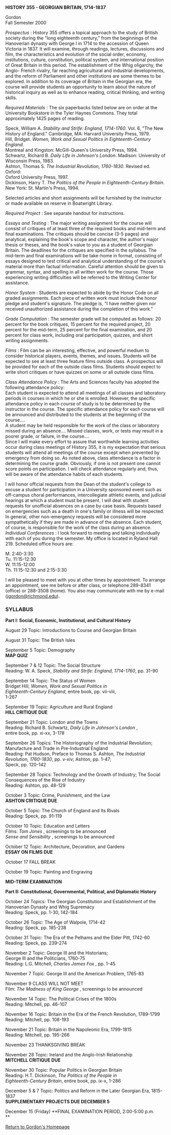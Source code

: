 **HISTORY 355 - GEORGIAN BRITAIN, 1714-1837**

Gordon  
Fall Semester 2000

_Prospectus_ : History 355 offers a topical approach to the study of British
society during the "long eighteenth century," from the beginnings of the
Hanoverian dynasty with George I in 1714 to the accession of Queen Victoria in
1837. It will examine, through readings, lectures, discussions and film, the
characteristics and evolution of the social order, economy, institutions,
culture, constitution, political system, and international position of Great
Britain in this period. The establishment of the Whig oligarchy, the Anglo-
French rivalry, far reaching agricultural and industrial developments, and the
reform of Parliament and other institutions are some themes to be explored. In
addition to its coverage of Britain in the Georgian era, the course will
provide students an opportunity to learn about the nature of historical
inquiry as well as to enhance reading, critical thinking, and writing skills.

_Required Materials_ : The six paperbacks listed below are on order at the
University Bookstore in the Tyler Haynes Commons. They total approximately
1425 pages of reading.

Speck, William A. _Stability and Strife: England, 1714-1760_. Vol. 6,  "The
New  
          History of England." Cambridge, MA: Harvard University Press, 1979.  
Hill, Bridget. _Women, Work and Sexual Politics in Eighteenth-Century
England._  
          Montreal and Kingston: McGill-Queen's University Press, 1994.  
Schwartz, Richard B. _Daily Life in Johnson's London_. Madison: University of  
          Wisconsin Press, 1983.  
Ashton, Thomas S. _The Industrial Revolution, 1760-1830_. Revised ed. Oxford:  
          Oxford University Press, 1997.  
Dickinson, Harry T. _The Politics of the People in Eighteenth-Century
Britain_.  
          New York: St. Martin's Press, 1994.

Selected articles and short assignments will be furnished by the instructor or
made available on reserve in Boatwright Library.

_Required Project_ : See separate handout for instructions.

_Essays and Testing_ :   The major writing assignment for the course will
consist of critiques of at least three of the required books and mid-term and
final examinations. The critiques should be concise (3-5 pages) and
analytical, explaining the book's scope and character, the author's major
thesis or theses, and the book's value to you as a student of Georgian
Britain. The deadlines for the critiques are specified in the syllabus. The
mid-term and final examinations will be take-home in format, consisting of
essays designed to test critical and analytical understanding of the course's
material more than factual information. Careful attention should be given to
grammar, syntax, and spelling in all written work for the course. Those
experiencing writing difficulties will be referred to the Writing Center for
assistance.

_Honor System_ :   Students are expected to abide by the Honor Code on all
graded assignments. Each piece of written work must include the honor pledge
and student's signature. The pledge is, "I have neither given nor received
unauthorized assistance during the completion of this work."  
  
_Grade Computation_ :   The semester grade will be computed as follows: 20
percent for the book critiques, 15 percent for the required project, 20
percent for the mid-term, 25 percent for the final examination, and 20 percent
for class work, including oral participation, quizzes, and short writing
assignments.

_Films_ :   Film can be an interesting, effective, and powerful medium to
consider historical players, events, themes, and issues. Students will be
expected to see at least three feature films outside class. A prospectus will
be provided for each of the outside class films. Students should expect to
write short critiques or have quizzes on some or all outside class films.  
  
_Class Attendance Policy_ :   The Arts and Sciences faculty has adopted the
following attendance policy:  
     Each student is expected to attend all meetings of all classes and laboratory periods in courses in which he or she is enrolled. However, the specific attendance policy in each course of study is to be determined by the instructor in the course. The specific attendance policy for each course will be announced and distributed to the students at the beginning of the course....   
     A student may be held responsible for the work of the class or laboratory missed during an absence.... Missed classes, work, or tests may result in a poorer grade, or failure, in the course....   
Since I will make every effort to assure that worthwhile learning activities
occur during class meetings of History 355, it is my expectation that serious
students will attend all meetings of the course except when prevented by
emergency from doing so. As noted above, class attendance is a factor in
determining the course grade. Obviously, if one is not present one cannot
score points on participation. I will check attendance regularly and, thus,
will be aware of the attendance habits of each students.

I will honor official requests from the Dean of the student's college to
excuse a student for participation in a University sponsored event such as
off-campus choral performances, intercollegiate athletic events, and judicial
hearings at which a student must be present. I will deal with student requests
for unofficial absences on a case by case basis. Requests based on emergencies
such as a death in one's family or illness will be respected. In general,
other non-emergency requests will be considered more sympathetically if they
are made in advance of the absence. Each student, of course, is responsible
for the work of the class during an absence.  
_Individual Conferences_ : I look forward to meeting and talking individually
with each of you during the semester. My office is located in Ryland Hall 219.
Scheduled office hours are:

M. 2:40-3:30  
Tu. 11:15-12:30  
W. 11:15-12:00  
Th. 11:15-12:30 and 2:15-3:30

I will be pleased to meet with you at other times by appointment. To arrange
an appointment, see me before or after class, or telephone 289-8341 (office)
or 288-3508 (home). You also may communicate with me by e-mail
(jgordon@richmond.edu).  



### SYLLABUS

**Part I: Social, Economic, Institutional, and Cultural History**

August 29                  Topic:      Introductions to Course and Georgian
Britain  
  
August 31                  Topic:      The British Isles

September 5              Topic:      Demography  
**MAP QUIZ**

September 7 & 12     Topic:      The Social Structure  
                                                 Reading: W. A. Speck, _Stability and Strife: England,                                                  1714-1760_, pp. 31-90

September 14            Topic:      The Status of Women  
                                                 Bridget Hill, _Women, Work and Sexual Politics in  
                                                 Eighteenth-Century England_, entire book, pp. vii-viii,  
                                                 1-267  
  
September 19           Topic:        Agriculture and Rural England  
                                 **HILL CRITIQUE DUE**

September 21           Topic:         London and the Towns  
                                Reading:      Richard B. Schwartz, _Daily Life in Johnson's London_ ,   
                                                   entire book, pp. xi-xx, 3-178   
  
September 26          Topics:        The Historiography of the Industrial
Revolution;  
                                                  Manufacture and Trade in Pre-Industrial England  
                               Reading:      Pat Hudson, Preface to Thomas S. Ashton, _The Industrial  
                                                 Revolution, 1760-1830_, pp. v-xiv; Ashton, pp. 1-47;  
                                                 Speck, pp. 120-142

September 28         Topics:        Technology and the Growth of Industry; The
Social  
                                                 Consequences of the Rise of Industry  
                               Reading:     Ashton, pp. 48-129

October 3               Topic:         Crime, Punishment, and the Law  
**ASHTON CRITIQUE DUE**

October 5               Topic:          The Church of England and Its Rivals  
                               Reading:      Speck, pp. 91-119

October 10             Topic:          Education and Letters  
                               Films:           _Tom Jones_ , screenings to be announced  
                                                   _Sense and Sensibility_ , screenings to be announced

October 12             Topic:          Architecture, Decoration, and Gardens  
                                **ESSAY ON FILMS DUE**

October 17              FALL BREAK

October 19              Topic:         Painting and Engraving  
  
**MID-TERM EXAMINATION**

**Part II: Constitutional, Governmental, Political, and Diplomatic History**

October 24              Topics:        The Georgian Constitution and
Establishment of the  
                                                   Hanoverian Dynasty and Whig Supremacy  
                                Reading:      Speck, pp. 1-30, 142-184

October 26              Topic:          The Age of Walpole, 1714-42  
                                Reading:      Speck, pp. 185-238

October 31              Topic:          The Era of the Pelhams and the Elder
Pitt, 1742-60  
                                Reading:      Speck, pp. 239-274

November 2             Topic:          George III and the Historians;  
                                                    George III and the Politicians, 1760-75  
                                Reading:        L.G. Mitchell, _Charles James Fox_ , pp. 1-45

November 7             Topic:           George III and the American Problem,
1765-83

November 9             CLASS WILL NOT MEET  
                                Film:               _The Madness of King George_ , screenings to be announced

  
November 14          Topic:             The Political Crises of the 1800s  
                               Reading:          Mitchell, pp. 46-107

November 16          Topic:             Britain in the Era of the French
Revolution, 1789-1799  
                               Reading:         Mitchell, pp. 108-193

November 21          Topic:             Britain in the Napoleonic Era,
1799-1815  
                               Reading:          Mitchell, pp. 195-266

November 23          THANKSGIVING BREAK

November 28          Topic:             Ireland and the Anglo-Irish
Relationship  
                                **MITCHELL CRITIQUE DUE**

November 30         Topic:              Popular Politics in Georgian Britain  
                              Reading:          H.T. Dickinson, _The Politics of the People in  
                                                    Eighteenth-Century Britain_, entire book, pp. ix-x, 1-286

December 5 & 7    Topic:              Politics and Reform in the Later
Georgian Era, 1815-1837  
                               **SUPPLEMENTARY PROJECTS DUE DECEMBER 5**

December 15 (Friday)            **FINAL EXAMINATION PERIOD, 2:00-5:00 p.m.  
**

[Return to Gordon's Homepage](index.html)


